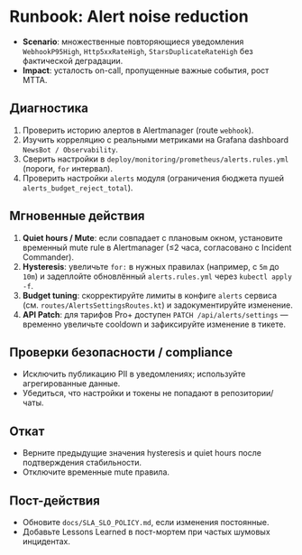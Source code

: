 # Runbook: Alert noise reduction

- **Scenario**: множественные повторяющиеся уведомления `WebhookP95High`, `Http5xxRateHigh`, `StarsDuplicateRateHigh` без фактической деградации.
- **Impact**: усталость on-call, пропущенные важные события, рост MTTA.

## Диагностика
1. Проверить историю алертов в Alertmanager (route `webhook`).
2. Изучить корреляцию с реальными метриками на Grafana dashboard `NewsBot / Observability`.
3. Сверить настройки в `deploy/monitoring/prometheus/alerts.rules.yml` (пороги, `for` интервал).
4. Проверить настройки `alerts` модуля (ограничения бюджета пушей `alerts_budget_reject_total`).

## Мгновенные действия
1. **Quiet hours / Mute**: если совпадает с плановым окном, установите временный mute rule в Alertmanager (≤2 часа, согласовано с Incident Commander).
2. **Hysteresis**: увеличьте `for:` в нужных правилах (например, с `5m` до `10m`) и задеплойте обновлённый `alerts.rules.yml` через `kubectl apply -f`.
3. **Budget tuning**: скорректируйте лимиты в конфиге `alerts` сервиса (см. `routes/AlertsSettingsRoutes.kt`) и задокументируйте изменение.
4. **API Patch**: для тарифов Pro+ доступен `PATCH /api/alerts/settings` — временно увеличьте cooldown и зафиксируйте изменение в тикете.

## Проверки безопасности / compliance
- Исключить публикацию PII в уведомлениях; используйте агрегированные данные.
- Убедиться, что настройки и токены не попадают в репозитории/чаты.

## Откат
- Верните предыдущие значения hysteresis и quiet hours после подтверждения стабильности.
- Отключите временные mute правила.

## Пост-действия
- Обновите `docs/SLA_SLO_POLICY.md`, если изменения постоянные.
- Добавьте Lessons Learned в пост-мортем при частых шумовых инцидентах.
